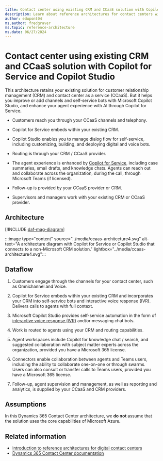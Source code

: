 ```yaml
---
title: Contact center using existing CRM and CCaaS solution with Copilot for Service and Copilot Studio 
description: Learn about reference architectures for contact centers with external customer service solutions and Microsoft Copilot for Service or Copilot Studio.
author: edupont04
ms.author: fredgraver
ms.topic: reference-architecture
ms.date: 06/27/2024
---
```


# Contact center using existing CRM and CCaaS solution with Copilot for Service and Copilot Studio

This architecture retains your existing solution for customer relationship management (CRM) and contact center as a service (CCaaS). But it helps you improve or add channels and self-service bots with Microsoft Copilot Studio, and enhance your agent experience with AI through Copilot for Service.  

- Customers reach you through your CCaaS channels and telephony.  

- Copilot for Service embeds within your existing CRM.  

- Copilot Studio enables you to manage dialog flow for self-service, including customizing, building, and deploying digital and voice bots.  

- Routing is through your CRM / CCaaS provider.  

- The agent experience is enhanced by [Copilot for Service](/microsoft-copilot-service/about-microsoft-copilot-for-service), including case summaries, email drafts, and knowledge chats. Agents can reach out and collaborate across the organization, during the call, through Microsoft Teams (if licensed).  

- Follow-up is provided by your CCaaS provider or CRM.  

- Supervisors and managers work with your existing CRM or CCaaS provider.  

## Architecture

[!INCLUDE [daf-mag-diagram](../includes/daf-mag-diagram.md)]

:::image type="content" source="../media/ccaas-architecture4.svg" alt-text="A architecture diagram with Copilot for Service or Copilot Studio that connects to a non-Microsoft CRM solution." lightbox="../media/ccaas-architecture4.svg":::

## Dataflow

1. Customers engage through the channels for your contact center, such as Omnichannel and Voice.

2. Copilot for Service embeds within your existing CRM and incorporates your CRM into self-service bots and interactive voice response (IVR). Delivers calls to agents with full context.

3. Microsoft Copilot Studio provides self-service automation in the form of [interactive voice response (IVR)](/microsoft-copilot-studio/voice-overview) and/or messaging chat bots.

4. Work is routed to agents using your CRM and routing capabilities.

5. Agent workspaces include Copilot for knowledge chat / search, and suggested collaboration with subject matter experts across the organization, provided you have a Microsoft 365 license.

6. Connectors enable collaboration between agents and Teams users, including the ability to collaborate one-on-one or through swarms. Users can also consult or transfer calls to Teams users, provided you have a Microsoft 365 license.

7. Follow-up, agent supervision and management, as well as reporting and analytics, is supplied by your CCaaS and CRM providers.
<!-- 
(To come: Components, Related Resources. I don't have access to how the Dynamics 365 Contact Center Learn pages are being laid out, so we'll have to wait for this.) -->

## Assumptions

In this Dynamics 365 Contact Center architecture, we **do not** assume that the solution uses the core capabilities of Microsoft Azure.

## Related information

- [Introduction to reference architectures for digital contact centers](contact-center-overview.md)  
- [Dynamics 365 Contact Center documentation](/dynamics365/contact-center/)  
